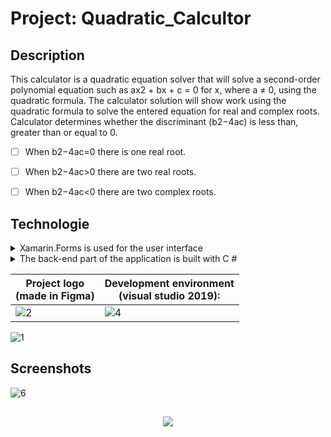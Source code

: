 # Project: Quadratic_Calcultor

 ## Description  ##
 
 
 This calculator is a quadratic equation solver that will solve a second-order polynomial equation such as ax2 + bx + c = 0 for x, where a ≠ 0, using the quadratic formula.
The calculator solution will show work using the quadratic formula to solve the entered equation for real and complex roots. Calculator determines whether the discriminant (b2−4ac) is less than, greater than or equal to 0.

 - [ ] When  b2−4ac=0  there is one real root.

 - [ ] When  b2−4ac>0  there are two real roots.

 - [ ] When  b2−4ac<0  there are two complex roots.
 
  ## Technologie  ##

 <details>
           <summary>Xamarin.Forms is used for the user interface </summary>
           <p>Content 1 Content 1 Content 1 Content 1 Content 1</p>
         </details>


 <details>
           <summary>The back-end part of the application is built with C # </summary>
           <p>Content 1 Content 1 Content 1 Content 1 Content 1</p>
         </details>
      
Project logo <br /> (made in Figma)   | Development environment <br /> (visual studio 2019): 
------------- | -------------
![2](https://user-images.githubusercontent.com/78430729/143252226-d0456891-40d0-4e24-8126-bd94ab7fe4a6.png)  | ![4](https://user-images.githubusercontent.com/78430729/143252653-2e3e97e1-bb49-438c-b159-29b6adde314c.png)

      
      
![1](https://user-images.githubusercontent.com/78430729/143247668-e4b5893b-cd9e-4a89-b53b-c61124d04765.PNG)


 ## Screenshots ##

![6](https://user-images.githubusercontent.com/78430729/143254830-6651b819-ade5-44c9-8c12-548e9d5e9618.PNG)
 
  ##  ##
  
  
  <p align="center">
  <img src= https://user-images.githubusercontent.com/78430729/143256050-e92a537a-8e96-4b54-9513-10e47e9bc495.png />
</p>
